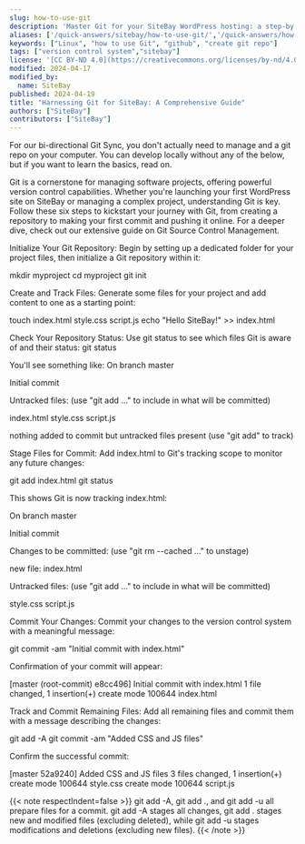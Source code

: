 ```yaml
---
slug: how-to-use-git
description: 'Master Git for your SiteBay WordPress hosting: a step-by-step guide to initializing repositories, staging commits, and pushing updates.'
aliases: ['/quick-answers/sitebay/how-to-use-git/','/quick-answers/how-to-use-git/']
keywords: ["Linux", "how to use Git", "github", "create git repo"]
tags: ["version control system","sitebay"]
license: '[CC BY-ND 4.0](https://creativecommons.org/licenses/by-nd/4.0)'
modified: 2024-04-17
modified_by:
  name: SiteBay
published: 2024-04-19
title: "Harnessing Git for SiteBay: A Comprehensive Guide"
authors: ["SiteBay"]
contributors: ["SiteBay"]
---
```


For our bi-directional Git Sync, you don't actually need to manage and a git repo on your computer.
You can develop locally without any of the below, but if you want to learn the basics, read on.

Git is a cornerstone for managing software projects, offering powerful version control capabilities. Whether you're launching your first WordPress site on SiteBay or managing a complex project, understanding Git is key. Follow these six steps to kickstart your journey with Git, from creating a repository to making your first commit and pushing it online. For a deeper dive, check out our extensive guide on Git Source Control Management.

Initialize Your Git Repository:
Begin by setting up a dedicated folder for your project files, then initialize a Git repository within it:

mkdir myproject
cd myproject
git init


Create and Track Files:
Generate some files for your project and add content to one as a starting point:

touch index.html style.css script.js
echo "Hello SiteBay!" >> index.html


Check Your Repository Status:
Use git status to see which files Git is aware of and their status:
git status


You'll see something like:
On branch master

Initial commit

Untracked files:
(use "git add <file>..." to include in what will be committed)

index.html
style.css
script.js

nothing added to commit but untracked files present (use "git add" to track)


Stage Files for Commit:
Add index.html to Git's tracking scope to monitor any future changes:

git add index.html
git status


This shows Git is now tracking index.html:

On branch master

Initial commit

Changes to be committed:
(use "git rm --cached <file>..." to unstage)

new file:   index.html

Untracked files:
(use "git add <file>..." to include in what will be committed)

style.css
script.js


Commit Your Changes:
Commit your changes to the version control system with a meaningful message:

git commit -am "Initial commit with index.html"


Confirmation of your commit will appear:

[master (root-commit) e8cc496] Initial commit with index.html
1 file changed, 1 insertion(+)
create mode 100644 index.html


Track and Commit Remaining Files:
Add all remaining files and commit them with a message describing the changes:

git add -A
git commit -am "Added CSS and JS files"


Confirm the successful commit:

[master 52a9240] Added CSS and JS files
3 files changed, 1 insertion(+)
create mode 100644 style.css
create mode 100644 script.js


{{< note respectIndent=false >}}
git add -A, git add ., and git add -u all prepare files for a commit. git add -A stages all changes, git add . stages new and modified files (excluding deleted), while git add -u stages modifications and deletions (excluding new files).
{{< /note >}}